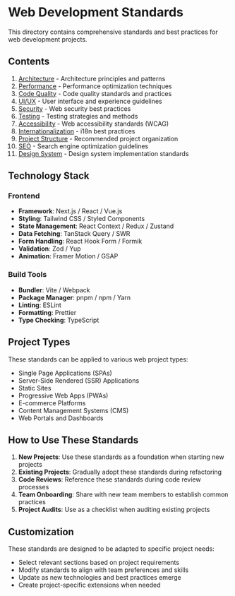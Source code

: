 # Web Development Standards

This directory contains comprehensive standards and best practices for web development projects.

## Contents

1. [Architecture](architecture.md) - Architecture principles and patterns
2. [Performance](performance.md) - Performance optimization techniques
3. [Code Quality](code-quality.md) - Code quality standards and practices
4. [UI/UX](ui-ux.md) - User interface and experience guidelines
5. [Security](security.md) - Web security best practices
6. [Testing](testing.md) - Testing strategies and methods
7. [Accessibility](accessibility.md) - Web accessibility standards (WCAG)
8. [Internationalization](internationalization.md) - i18n best practices
9. [Project Structure](project-structure.md) - Recommended project organization
10. [SEO](seo.md) - Search engine optimization guidelines
11. [Design System](design-system.md) - Design system implementation standards

## Technology Stack

### Frontend
- **Framework**: Next.js / React / Vue.js
- **Styling**: Tailwind CSS / Styled Components
- **State Management**: React Context / Redux / Zustand
- **Data Fetching**: TanStack Query / SWR
- **Form Handling**: React Hook Form / Formik
- **Validation**: Zod / Yup
- **Animation**: Framer Motion / GSAP

### Build Tools
- **Bundler**: Vite / Webpack
- **Package Manager**: pnpm / npm / Yarn
- **Linting**: ESLint
- **Formatting**: Prettier
- **Type Checking**: TypeScript

## Project Types

These standards can be applied to various web project types:

- Single Page Applications (SPAs)
- Server-Side Rendered (SSR) Applications
- Static Sites
- Progressive Web Apps (PWAs)
- E-commerce Platforms
- Content Management Systems (CMS)
- Web Portals and Dashboards

## How to Use These Standards

1. **New Projects**: Use these standards as a foundation when starting new projects
2. **Existing Projects**: Gradually adopt these standards during refactoring
3. **Code Reviews**: Reference these standards during code review processes
4. **Team Onboarding**: Share with new team members to establish common practices
5. **Project Audits**: Use as a checklist when auditing existing projects

## Customization

These standards are designed to be adapted to specific project needs:

- Select relevant sections based on project requirements
- Modify standards to align with team preferences and skills
- Update as new technologies and best practices emerge
- Create project-specific extensions when needed 